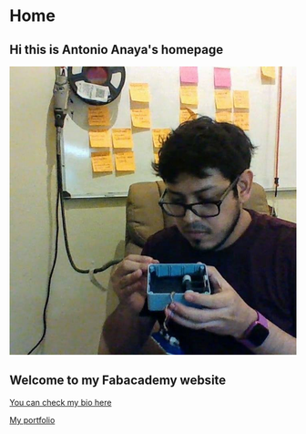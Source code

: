 # Home

<script id="asciicast-xLqACH4OH1MVKM1PXh7tTE31u" src="https://asciinema.org/a/xLqACH4OH1MVKM1PXh7tTE31u.js" async data-autoplay="true" data-size="medium" data-loop=1 data-t=23 data-speed=2></script>

## Hi this is Antonio Anaya's homepage

![](./images/me_meme.jpg)

## Welcome to my Fabacademy website

[You can check my bio here](./about/index.md)

[My portfolio](https://github.io/kny5/personal_portfolio)
